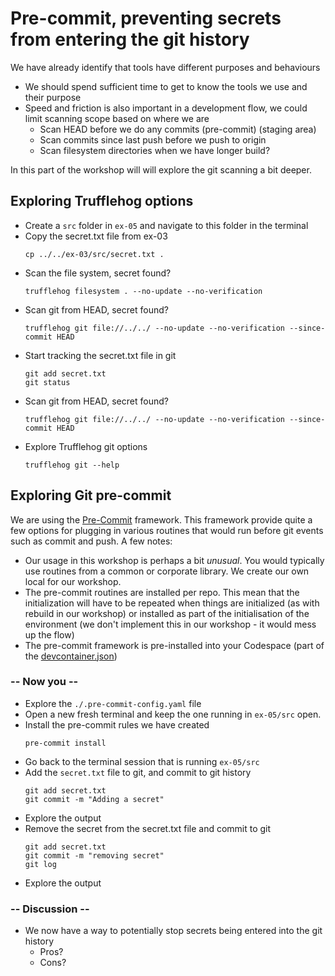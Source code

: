 # Pre-commit, preventing secrets from entering the git history

We have already identify that tools have different purposes and behaviours

- We should spend sufficient time to get to know the tools we use and their purpose
- Speed and friction is also important in a development flow, we could limit scanning scope based on where we are
    - Scan HEAD before we do any commits (pre-commit) (staging area)
    - Scan commits since last push before we push to origin
    - Scan filesystem directories when we have longer build?
  
In this part of the workshop will will explore the git scanning a bit deeper.

## Exploring Trufflehog options

- Create a `src` folder in `ex-05` and navigate to this folder in the terminal
- Copy the secret.txt file from ex-03
    ```shell
    cp ../../ex-03/src/secret.txt .
    ```
- Scan the file system, secret found?
    ```shell
   trufflehog filesystem . --no-update --no-verification
    ```
- Scan git from HEAD, secret found?
    ```shell
    trufflehog git file://../../ --no-update --no-verification --since-commit HEAD
    ```
- Start tracking the secret.txt file in git
    ```shell
    git add secret.txt
    git status
    ```
- Scan git from HEAD, secret found?
    ```shell
    trufflehog git file://../../ --no-update --no-verification --since-commit HEAD
    ```
- Explore Trufflehog git options
    ```shell
    trufflehog git --help
    ```

## Exploring Git pre-commit

We are using the [Pre-Commit](https://pre-commit.com/) framework. This framework provide quite a few options for plugging in various routines that would run before git events such as commit and push. A few notes:

- Our usage in this workshop is perhaps a bit *unusual*. You would typically use routines from a common or corporate library. We create our own local for our workshop.
- The pre-commit routines are installed per repo. This mean that the initialization will have to be repeated when things are initialized (as with rebuild in our workshop) or installed as part of the initialisation of the environment (we don't implement this in our workshop - it would mess up the flow)
- The pre-commit framework is pre-installed into your Codespace (part of the [devcontainer.json](../.devcontainer/devcontainer.json))

### -- Now you --

- Explore the `./.pre-commit-config.yaml` file
- Open a new fresh terminal and keep the one running in `ex-05/src` open.
- Install the pre-commit rules we have created
    ```shell
    pre-commit install
    ```
- Go back to the terminal session that is running `ex-05/src` 
- Add the `secret.txt` file to git, and commit to git history
    ```shell
    git add secret.txt
    git commit -m "Adding a secret"
    ```
- Explore the output
- Remove the secret from the secret.txt file and commit to git
    ```shell
    git add secret.txt
    git commit -m "removing secret"
    git log
    ```
- Explore the output

### -- Discussion --

- We now have a way to potentially stop secrets being entered into the git history
    - Pros?
    - Cons?

